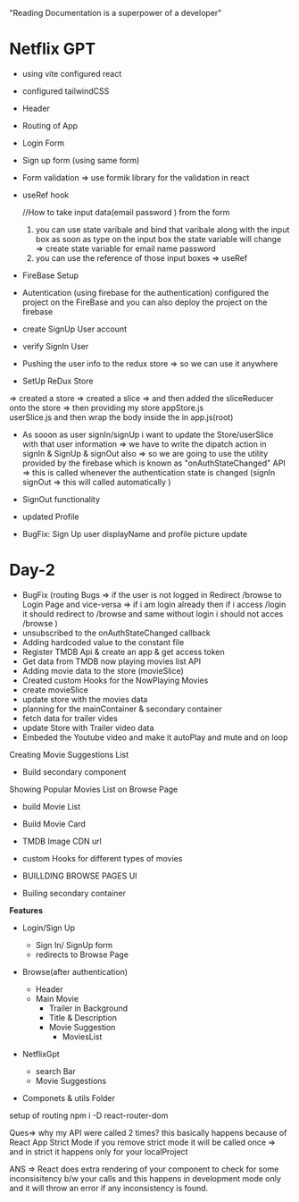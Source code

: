 "Reading Documentation is a superpower of a developer"
# Netflix GPT

- using vite configured react
- configured tailwindCSS
- Header
- Routing of App
- Login Form
- Sign up form (using same form)
- Form validation => use formik library for the validation in react
- useRef hook

    //How to take input data(email password ) from the form 
    1. you can use state varibale and bind that varibale along with the input box as soon as type on the input box the state variable will change => create state variable for email name password 
    2. you can use the reference of those input boxes => useRef
- FireBase Setup
- Autentication (using firebase for the authentication) 
configured the project on the FireBase and you can also deploy the project on the firebase 
- create SignUp User account 
- verify SignIn User
- Pushing the user info to the redux store => so we can use it anywhere
- SetUp ReDux Store

=> created a store
=> created a slice
=> and then added the sliceReducer onto the store
=> then providing my store
    appStore.js  
    userSlice.js 
    and then wrap the body inside the <Provider> <Body> <Provider/> in app.js(root)

- As sooon as user signIn/signUp i want to update the Store/userSlice with that user information => we have to write the dipatch action in signIn & SignUp & signOut also => so we are going to use the utility provided by the firebase which is known as "onAuthStateChanged" API => this is called whenever the authentication state is changed (signIn signOut => this will called automatically )

- SignOut functionality
- updated Profile
- BugFix: Sign Up user displayName and profile picture update

# Day-2
- BugFix (routing Bugs => if the user is not logged in Redirect /browse to Login Page and vice-versa  => if i am login already then if i access /login it should redirect to /browse and same without login i should not acces /browse )
- unsubscribed to the onAuthStateChanged callback
- Adding hardcoded value to the constant file 
- Register TMDB Api & create an app & get access token 
- Get data from TMDB now playing movies list API
- Adding movie data to the store (movieSlice)
- Created custom Hooks for the NowPlaying Movies
- create movieSlice
- update store with the movies data
- planning for the mainContainer & secondary container 
- fetch data for trailer vides
- update Store with Trailer video data
- Embeded the Youtube video and make it autoPlay and mute and on loop

Creating Movie Suggestions List
- Build secondary component

Showing Popular Movies List on Browse Page
- build Movie List 
- Build Movie Card 
- TMDB Image CDN url
- custom Hooks for different types of movies

 


- BUILLDING BROWSE PAGES UI
<!-- 
    maincontainer 
        - VideBackground 
        - VideoTitle 
    SecondaryConatiner
        - MoviesList * n
        - cards * n 
-->


- Builing secondary container 
<!-- 
    moviesList - popular
    moviesList - Now Playing
    moviesList - Trending
    moviesList - Horror 

 -->




**Features**
- Login/Sign Up
    - Sign In/ SignUp form
    - redirects to Browse Page

- Browse(after authentication)
    - Header
    - Main Movie
        - Trailer in Background
        - Title & Description
        - Movie Suggestion
            - MoviesList

- NetflixGpt
    - search Bar
    - Movie Suggestions



* Componets & utils Folder


setup of routing 
npm i -D react-router-dom

Ques=> why my API were called 2 times?
this basically happens because of React App Strict Mode if you remove strict mode it will be called once => and in strict it happens only for your localProject  

ANS => React does extra rendering of your component to check for some inconsisitency b/w your calls and this happens in development mode only and it will throw an error if any inconsistency is found.



